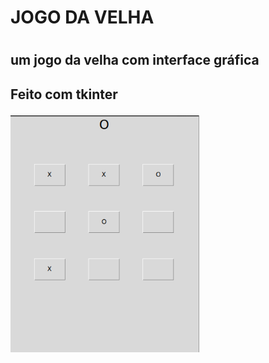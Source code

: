 <h1>JOGO DA VELHA<h1>

<h2>um jogo da velha com interface gráfica<h2>

<p>Feito com tkinter</p>

<img src="foto.png" alt="foto do jogo" width="60%">